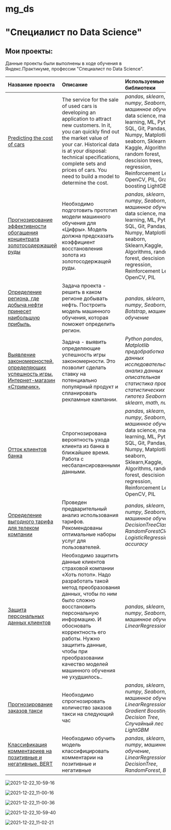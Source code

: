 # mg_ds
# "Специалист по Data Science"

## Мои проекты:

Данные проекты были выполнены в ходе обучения в Яндекс.Практикуме, профессии "Специалист по Data Science".

| Название проекта | Описание | Используемые библиотеки | 
| :---------------------- | :---------------------- | :---------------------- |
| [Predicting the cost of cars](https://github.com/MGrigoriiDS/mg_ds/blob/main/Predicting_the_cost_of_cars/predicting_the_cost_of_cars.ipynb) | The service for the sale of used cars is developing an application to attract new customers. In it, you can quickly find out the market value of your car. Historical data is at your disposal: technical specifications, complete sets and prices of cars. You need to build a model to determine the cost.| *pandas*, *sklearn*, *math*, *numpy*, *Seaborn*, *машинное обучение*, data science, machine learning, ML, Python, SQL, Git, Pandas, Numpy, Matplotlib, seaborn, Sklearn, Kaggle, Algorithms, random forest, descision trees,  regression,  Reinforcement Learning, OpenCV, PIL, Gradient boosting LightGBM |
| [Прогнозирование эффективности обогащения концентрата золотосодержащей руды](https://github.com/MGrigoriiDS/mg_ds/blob/main/Predicting_the_efficiency_of_gold_ore_concentrate_enrichment/mg_gold_prediction_final_GIT.ipynb) | Необходимо подготовить прототип модели машинного обучения для «Цифры». Модель должна предсказать коэффициент восстановления золота из золотосодержащей руды.| *pandas*, *sklearn*, *math*, *numpy*, *Seaborn*, *машинное обучение*, data science, machine learning, ML, Python, SQL, Git, Pandas, Numpy, Matplotlib, seaborn, Sklearn,Kaggle, Algorithms, random forest, descision trees,  regression,  Reinforcement Learning, OpenCV, PIL |
| [Определение региона, где добыча нефти принесет наибольшую прибыль.](https://github.com/MGrigoriiDS/mg_ds/blob/main/ML_choosing_the_location_for_the_well__git/mg_ml_choosing_the_location_for_the_well__git.ipynb) | Задача проекта - решить в каком регионе добывать нефть. Построить модель машинного обучения, которая поможет определить регион.| *pandas*, *sklearn*, *math*, *numpy*, *Seaborn*, *Botstrap*, *машинное обучение* |
| [Выявление закономерностей, определяющих успешность игры. Интернет-магазин «Стримчик».](https://github.com/MGrigoriiDS/mg_ds/blob/main/Interner_shop_GIT/mg_shop_final_GIT.ipynb) | Задача - выявить определяющие успешность игры закономерности. Это позволит сделать ставку на потенциально популярный продукт и спланировать рекламные кампании.| *Python* *pandas*, *Matplotlib* *предобработка данных* *исследовательский анализ данных* *описательная статистика* *проверка статистических гипотез* *Seaborn* *SciPy* *sklearn*, *math*, *numpy* |
| [Отток клиентов банка](https://github.com/MGrigoriiDS/mg_ds/blob/main/Churn_of_bank_customers_GIT/mg_churn_bank_GIT.ipynb) | Спрогнозирована вероятность ухода клиента из банка в ближайшее время. Работа с несбалансированными данными.| *pandas*, *sklearn*, *math*, *numpy*, *Seaborn*, *машинное обучение*, data science, machine learning, ML, Python, SQL, Git, Pandas, Numpy, Matplotlib, seaborn, Sklearn,Kaggle, Algorithms, random forest, descision trees,  regression,  Reinforcement Learning, OpenCV, PIL |
| [Определение выгодного тарифа для телеком компании](https://github.com/MGrigoriiDS/mg_ds/blob/main/Recommendation_favorable_tariff_telecom_companyny_GIT/mg_recommendation_favorable_tariff_telecom_companyny_GIT.ipynb) | Проведен предварительный анализ использования тарифов. Рекомендованы оптимальные наборы услуг для пользователей.| *pandas*, *sklearn*, *math*, *numpy*, *Seaborn*, *машинное обучение*, *DecisionTreeClassifier*, *RandomForestClassifier*, *LogisticRegression*, *accuracy* |
| [Защита персональных данных клиентов](https://github.com/MGrigoriiDS/mg_ds/blob/main/%D0%97%D0%B0%D1%89%D0%B8%D1%82%D0%B0_%D0%BF%D0%B5%D1%80%D1%81%D0%BE%D0%BD%D0%B0%D0%BB%D1%8C%D0%BD%D1%8B%D1%85_%D0%B4%D0%B0%D0%BD%D0%BD%D1%8B%D1%85_%D0%BA%D0%BB%D0%B8%D0%B5%D0%BD%D1%82%D0%BE%D0%B2/mg_protection_of_personal_data_of_clients_GIT.ipynb) | Необходимо защитить данные клиентов страховой компании «Хоть потоп». Надо разработать такой метод преобразования данных, чтобы по ним было сложно восстановить персональную информацию. И обосновать корректность его работы. Нужно защитить данные, чтобы при преобразовании качество моделей машинного обучения не ухудшилось..| *pandas*, *sklearn*, *math*, *numpy*, *Seaborn*, *машинное обучение*, *LinearRegression* |
| [Прогнозирование заказов такси](https://github.com/MGrigoriiDS/mg_ds/blob/main/%D0%9F%D1%80%D0%BE%D0%B3%D0%BD%D0%BE%D0%B7%D0%B8%D1%80%D0%BE%D0%B2%D0%B0%D0%BD%D0%B8%D0%B5%20%D0%B7%D0%B0%D0%BA%D0%B0%D0%B7%D0%BE%D0%B2%20%D1%82%D0%B0%D0%BA%D1%81%D0%B8%20%D0%BD%D0%B0%20%D1%81%D0%BB%D0%B5%D0%B4%D1%83%D1%8E%D1%89%D0%B8%D0%B9%20%D1%87%D0%B0%D1%81/mg_prediction_of_taxi_orders_final_GIT.ipynb) | Необходимо спрогнозировать количество заказов такси на следующий час| *pandas*, *sklearn*, *math*, *numpy*, *Seaborn*, *машинное обучение*, *LinearRegression*, *Gradient Boosting Decision Tree*, *Случайный лес LightGBM* |
| [Классификация комментариев на позитивные и негативные. BERT](https://github.com/MGrigoriiDS/mg_ds/blob/main/%D0%9A%D0%BB%D0%B0%D1%81%D1%81%D0%B8%D1%84%D0%B8%D0%BA%D0%B0%D1%86%D0%B8%D1%8F%20%D0%BA%D0%BE%D0%BC%D0%BC%D0%B5%D0%BD%D1%82%D0%B0%D1%80%D0%B8%D0%B5%D0%B2%20%D0%BD%D0%B0%20%D0%BF%D0%BE%D0%B7%D0%B8%D1%82%D0%B8%D0%B2%D0%BD%D1%8B%D0%B5%20%D0%B8%20%D0%BD%D0%B5%D0%B3%D0%B0%D1%82%D0%B8%D0%B2%D0%BD%D1%8B%D0%B5.%20BERT/mg_bert_final_GIT.ipynb) | Необходимо обучить модель классифицировать комментарии на позитивные и негативные| *pandas*, *sklearn*, *numpy*, *машинное обучение*, *LinearRegression*, *DecisionTree*, *RandomForest*, *BERT*,  |


![2021-12-22_10-59-16](https://user-images.githubusercontent.com/73417963/147057398-1b9f7366-b073-44e9-a5f6-53e377388572.png)

![2021-12-22_11-00-16](https://user-images.githubusercontent.com/73417963/147057452-9f39a34e-9040-46ba-a78a-f07c7f101f37.png)

![2021-12-22_11-00-36](https://user-images.githubusercontent.com/73417963/147057458-d6fa1ff9-4c66-45ed-830c-94b6fb42a214.png)

![2021-12-22_10-59-40](https://user-images.githubusercontent.com/73417963/147057492-8014b98e-eb41-4633-9a95-657d1ffbc8b1.png)

![2021-12-22_11-02-21](https://user-images.githubusercontent.com/73417963/147057515-69d43fd8-cfbe-4947-83b7-08e2fe57a470.png)


